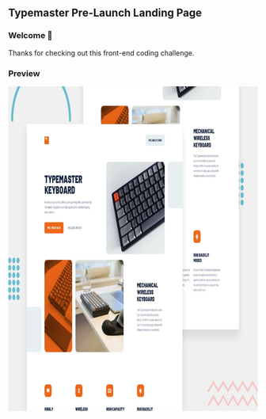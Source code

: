 ##  Typemaster Pre-Launch Landing Page

### Welcome 👋

Thanks for checking out this front-end coding challenge.

### Preview

<img src="./preview/preview.jpg" width="1040" height="656" />
